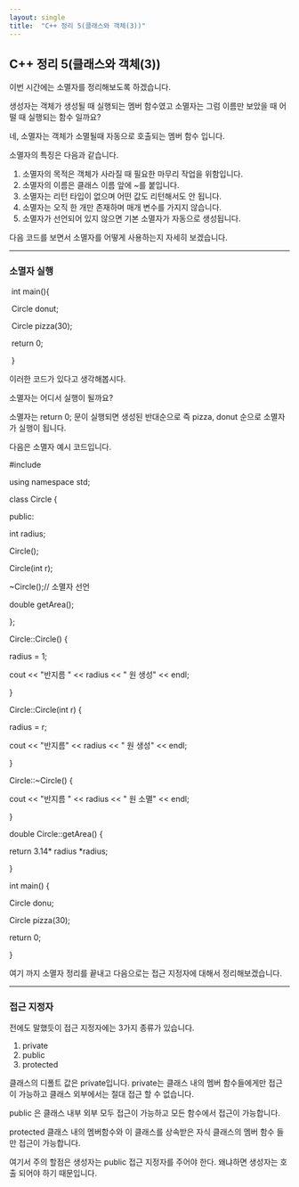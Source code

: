 ```yaml
---
layout: single
title:  "C++ 정리 5(클래스와 객체(3))"
---
```


## C++ 정리 5(클래스와 객체(3))

이번 시간에는 소멸자를 정리해보도록 하겠습니다.

생성자는 객체가 생성될 때 실행되는 멤버 함수였고 소멸자는 그럼 이름만 보았을 때 어떨 때 실행되는 함수 일까요? 

네, 소멸자는 객체가 소멸될때 자동으로 호출되는 멤버 함수 입니다.

소멸자의 특징은 다음과 같습니다.

1. 소멸자의 목적은 객체가 사라질 때 필요한 마무리 작업을 위함입니다.
2. 소멸자의 이름은 클래스 이름 앞에 ~를 붙입니다.
3. 소멸자는 리턴 타입이 없으며 어떤 값도 리턴해서도 안 됩니다.
4. 소멸자는 오직 한 개만 존재하며 매개 변수를 가지지 않습니다.
5. 소멸자가 선언되어 있지 않으면 기본 소멸자가 자동으로 생성됩니다.

다음 코드를 보면서 소멸자를 어떻게 사용하는지 자세히 보겠습니다.

---



### 소멸자 실행

​	int main(){

​		Circle donut;

​		Circle pizza(30);

​		return 0;

​		}

이러한 코드가 있다고 생각해봅시다.

소멸자는 어디서 실행이 될까요?

소멸자는 return 0; 문이 실행되면 생성된 반대순으로 즉 pizza, donut 순으로 소멸자가 실행이 됩니다.



다음은 소멸자 예시 코드입니다.

\#include <iostream> 

using namespace std; 



class Circle {

public:

  int radius;

  Circle(); 

  Circle(int r); 

  ~Circle();// 소멸자 선언

  double getArea(); 

};



Circle::Circle() {

  radius = 1;

  cout << "반지름 " << radius << " 원 생성" << endl;

}



Circle::Circle(int r) {

  radius = r;

  cout << "반지름" << radius << " 원 생성" << endl;

}



Circle::~Circle() {

  cout << "반지름 " << radius << " 원 소멸" << endl;

}



double Circle::getArea() {

  return 3.14* radius *radius;

}



int main() {

  Circle donu;

  Circle pizza(30); 

  return 0;

}

여기 까지 소멸자 정리를 끝내고 다음으로는 접근 지정자에 대해서 정리해보겠습니다.

---



### 접근 지정자

전에도 말했듯이 접근 지정자에는 3가지 종류가 있습니다.

1. private
2. public
3. protected

클래스의 디폴트 값은 private입니다. private는 클래스 내의 멤버 함수들에게만 접근이 가능하고 클래스 외부에서는 절대 접근 할 수 없습니다.



public 은 클래스 내부 외부 모두 접근이 가능하고 모든 함수에서 접근이 가능합니다.



protected 클래스 내의 멤버함수와 이 클래스를 상속받은 자식 클래스의 멤버 함수 들만 접근이 가능합니다.

여기서 주의 할점은 생성자는 public 접근 지정자를 주어야 한다. 왜냐하면 생성자는 호출 되어야 하기 때문입니다.



